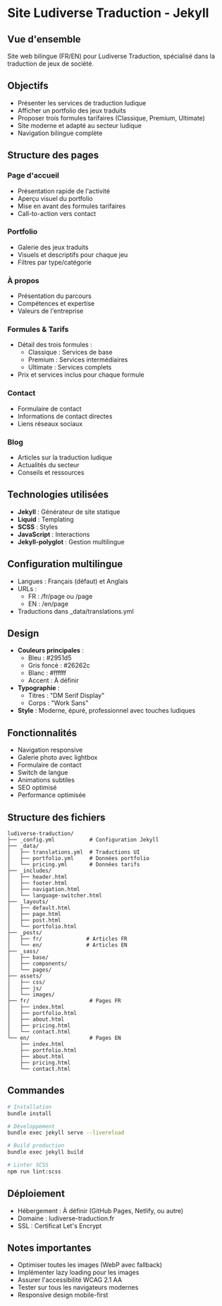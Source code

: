 # Site Ludiverse Traduction - Jekyll

## Vue d'ensemble
Site web bilingue (FR/EN) pour Ludiverse Traduction, spécialisé dans la traduction de jeux de société.

## Objectifs
- Présenter les services de traduction ludique
- Afficher un portfolio des jeux traduits
- Proposer trois formules tarifaires (Classique, Premium, Ultimate)
- Site moderne et adapté au secteur ludique
- Navigation bilingue complète

## Structure des pages

### Page d'accueil
- Présentation rapide de l'activité
- Aperçu visuel du portfolio
- Mise en avant des formules tarifaires
- Call-to-action vers contact

### Portfolio
- Galerie des jeux traduits
- Visuels et descriptifs pour chaque jeu
- Filtres par type/catégorie

### À propos
- Présentation du parcours
- Compétences et expertise
- Valeurs de l'entreprise

### Formules & Tarifs
- Détail des trois formules :
  - Classique : Services de base
  - Premium : Services intermédiaires
  - Ultimate : Services complets
- Prix et services inclus pour chaque formule

### Contact
- Formulaire de contact
- Informations de contact directes
- Liens réseaux sociaux

### Blog
- Articles sur la traduction ludique
- Actualités du secteur
- Conseils et ressources

## Technologies utilisées
- **Jekyll** : Générateur de site statique
- **Liquid** : Templating
- **SCSS** : Styles
- **JavaScript** : Interactions
- **Jekyll-polyglot** : Gestion multilingue

## Configuration multilingue
- Langues : Français (défaut) et Anglais
- URLs : 
  - FR : /fr/page ou /page
  - EN : /en/page
- Traductions dans _data/translations.yml

## Design
- **Couleurs principales** :
  - Bleu : #2951d5
  - Gris foncé : #26262c
  - Blanc : #ffffff
  - Accent : À définir
- **Typographie** :
  - Titres : "DM Serif Display"
  - Corps : "Work Sans"
- **Style** : Moderne, épuré, professionnel avec touches ludiques

## Fonctionnalités
- Navigation responsive
- Galerie photo avec lightbox
- Formulaire de contact
- Switch de langue
- Animations subtiles
- SEO optimisé
- Performance optimisée

## Structure des fichiers
```
ludiverse-traduction/
├── _config.yml           # Configuration Jekyll
├── _data/
│   ├── translations.yml  # Traductions UI
│   ├── portfolio.yml     # Données portfolio
│   └── pricing.yml       # Données tarifs
├── _includes/
│   ├── header.html
│   ├── footer.html
│   ├── navigation.html
│   └── language-switcher.html
├── _layouts/
│   ├── default.html
│   ├── page.html
│   ├── post.html
│   └── portfolio.html
├── _posts/
│   ├── fr/              # Articles FR
│   └── en/              # Articles EN
├── _sass/
│   ├── base/
│   ├── components/
│   └── pages/
├── assets/
│   ├── css/
│   ├── js/
│   └── images/
├── fr/                   # Pages FR
│   ├── index.html
│   ├── portfolio.html
│   ├── about.html
│   ├── pricing.html
│   └── contact.html
└── en/                   # Pages EN
    ├── index.html
    ├── portfolio.html
    ├── about.html
    ├── pricing.html
    └── contact.html
```

## Commandes
```bash
# Installation
bundle install

# Développement
bundle exec jekyll serve --livereload

# Build production
bundle exec jekyll build

# Linter SCSS
npm run lint:scss
```

## Déploiement
- Hébergement : À définir (GitHub Pages, Netlify, ou autre)
- Domaine : ludiverse-traduction.fr
- SSL : Certificat Let's Encrypt

## Notes importantes
- Optimiser toutes les images (WebP avec fallback)
- Implémenter lazy loading pour les images
- Assurer l'accessibilité WCAG 2.1 AA
- Tester sur tous les navigateurs modernes
- Responsive design mobile-first